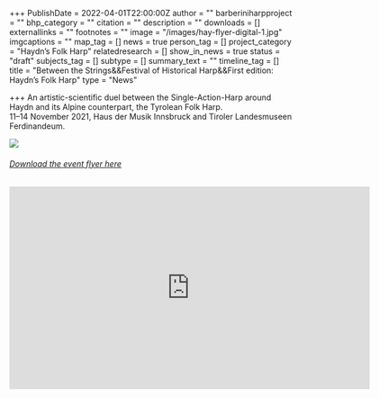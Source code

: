 +++
PublishDate = 2022-04-01T22:00:00Z
author = ""
barberiniharpproject = ""
bhp_category = ""
citation = ""
description = ""
downloads = []
externallinks = ""
footnotes = ""
image = "/images/hay-flyer-digital-1.jpg"
imgcaptions = ""
map_tag = []
news = true
person_tag = []
project_category = "Haydn’s Folk Harp"
relatedresearch = []
show_in_news = true
status = "draft"
subjects_tag = []
subtype = []
summary_text = ""
timeline_tag = []
title = "Between the Strings&&Festival of Historical Harp&&First edition: Haydn’s Folk Harp"
type = "News"

+++
An artistic-scientific duel between the Single-Action-Harp around Haydn and its Alpine counterpart, the Tyrolean Folk Harp.  
11–14 November 2021, Haus der Musik Innsbruck and Tiroler Landesmuseen Ferdinandeum.

![](/images/hay-poster-general-copy.jpg)

###### [Download the event flyer here](https://www.dropbox.com/s/hnm4g2rdfshp4p3/HAY-flyer-digital.pdf?dl=0)

<div class="embed-responsive embed-responsive-16by9">
<iframe src="https://player.vimeo.com/video/593710805?h=3bf783c509" width="640" height="360" frameborder="0" allow="autoplay; fullscreen; picture-in-picture" allowfullscreen></iframe>
</div>